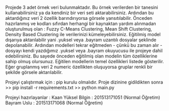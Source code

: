 Projede 3 adet örnek veri bulunmaktadır. Bu örnek verilerden bir tanesini kullanabilirsiniz ya da kendiniz bir veri seti aktarabilirsiniz.
Ardından bu aktardığınız veri 2 özellik barındırıyorsa görsele yansıtılabilir.
Önceden hazırlanmış ve kodları sıfırdan herhangi bir kaynaktan yardım alınmadan oluşturulmuş olan :
	Fuzzy C-Means Clustering,
	Mean Shift Clustering,
	Density Based Clustering
 ile verilerinizi kümeleyebilirsiniz. Eğitilmiş model dışarıya aktarılabilir yani .yuksel veya .bayram uzantılı dosyalar şeklinde depolanabilir.
Ardından modelleri tekrar eğitmeden - çünkü bu zaman alır - dosyayı kendi yazdığımız .yuksel veya .bayram okuyucusu ile projeye dahil edebilirsiniz.
Bu sayede önceden eğitilmiş olan modelin tüm özelliklerine sahip olmuş olursunuz.
Eğitilen modellerin temel özellikleri listede gösterilir. Eğer gruplanmış veri 2 numeric özellikten oluşuyorsa gruplar renkli bir şekilde görsele aktarılabilir.

Projeyi çalıştırmak için :
	pip kurulu olmalıdır. Proje dizinine gidildikten sonra
	>> pip install -r requirements.txt
	>> python main.py


Projeyi hazırlayanlar : 
	Kaan Yüksel Bilgin	: 201513171051 (Normal Öğretim)
	Bayram Uslu		: 201513171068 (Normal Öğretim)